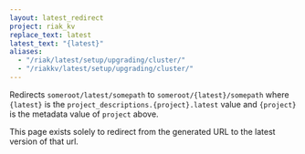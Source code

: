 ```yaml
---
layout: latest_redirect
project: riak_kv
replace_text: latest
latest_text: "{latest}"
aliases:
  - "/riak/latest/setup/upgrading/cluster/"
  - "/riakkv/latest/setup/upgrading/cluster/"
---
```


Redirects `someroot/latest/somepath` to `someroot/{latest}/somepath` 
where `{latest}` is the `project_descriptions.{project}.latest` value
and `{project}` is the metadata value of `project` above.

This page exists solely to redirect from the generated URL to the latest version of
that url.


